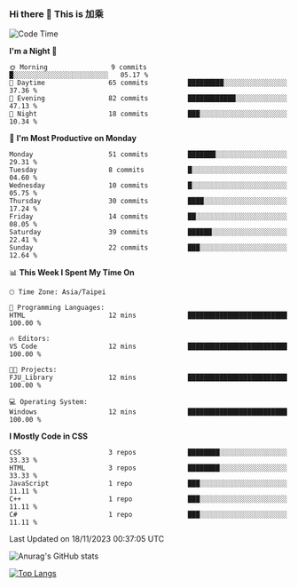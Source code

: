 ### Hi there 👋 This is 加乘



<!--START_SECTION:waka-->
![Code Time](http://img.shields.io/badge/Code%20Time-19%20hrs%2058%20mins-blue)

**I'm a Night 🦉** 

```text
🌞 Morning                9 commits           █░░░░░░░░░░░░░░░░░░░░░░░░   05.17 % 
🌆 Daytime                65 commits          █████████░░░░░░░░░░░░░░░░   37.36 % 
🌃 Evening                82 commits          ████████████░░░░░░░░░░░░░   47.13 % 
🌙 Night                  18 commits          ███░░░░░░░░░░░░░░░░░░░░░░   10.34 % 
```
📅 **I'm Most Productive on Monday** 

```text
Monday                   51 commits          ███████░░░░░░░░░░░░░░░░░░   29.31 % 
Tuesday                  8 commits           █░░░░░░░░░░░░░░░░░░░░░░░░   04.60 % 
Wednesday                10 commits          █░░░░░░░░░░░░░░░░░░░░░░░░   05.75 % 
Thursday                 30 commits          ████░░░░░░░░░░░░░░░░░░░░░   17.24 % 
Friday                   14 commits          ██░░░░░░░░░░░░░░░░░░░░░░░   08.05 % 
Saturday                 39 commits          ██████░░░░░░░░░░░░░░░░░░░   22.41 % 
Sunday                   22 commits          ███░░░░░░░░░░░░░░░░░░░░░░   12.64 % 
```


📊 **This Week I Spent My Time On** 

```text
🕑︎ Time Zone: Asia/Taipei

💬 Programming Languages: 
HTML                     12 mins             █████████████████████████   100.00 % 

🔥 Editors: 
VS Code                  12 mins             █████████████████████████   100.00 % 

🐱‍💻 Projects: 
FJU_Library              12 mins             █████████████████████████   100.00 % 

💻 Operating System: 
Windows                  12 mins             █████████████████████████   100.00 % 
```

**I Mostly Code in CSS** 

```text
CSS                      3 repos             ████████░░░░░░░░░░░░░░░░░   33.33 % 
HTML                     3 repos             ████████░░░░░░░░░░░░░░░░░   33.33 % 
JavaScript               1 repo              ███░░░░░░░░░░░░░░░░░░░░░░   11.11 % 
C++                      1 repo              ███░░░░░░░░░░░░░░░░░░░░░░   11.11 % 
C#                       1 repo              ███░░░░░░░░░░░░░░░░░░░░░░   11.11 % 
```




 Last Updated on 18/11/2023 00:37:05 UTC
<!--END_SECTION:waka-->


![Anurag's GitHub stats](https://github-readme-stats.vercel.app/api?username=40436michael&show_icons=true)

[![Top Langs](https://github-readme-stats.vercel.app/api/top-langs/?username=40436michael&layout=compact)](https://github.com/anuraghazra/github-readme-stats)



<!--
**40436michael/40436michael** is a ✨ _special_ ✨ repository because its `README.md` (this file) appears on your GitHub profile.

Here are some ideas to get you started:

- 🔭 I’m currently working on ...
- 🌱 I’m currently learning ...
- 👯 I’m looking to collaborate on ...
- 🤔 I’m looking for help with ...
- 💬 Ask me about ...
- 📫 How to reach me: ...
- 😄 Pronouns: ...
- ⚡ Fun fact: ...
-->
